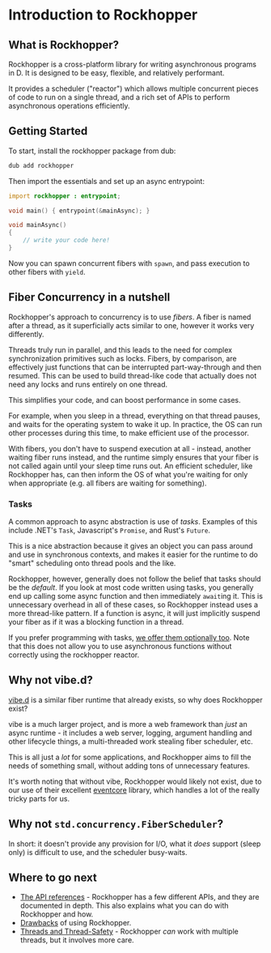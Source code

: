 # Introduction to Rockhopper

## What is Rockhopper?

Rockhopper is a cross-platform library for writing asynchronous programs in D.
It is designed to be easy, flexible, and relatively performant.

It provides a scheduler ("reactor") which allows multiple concurrent pieces of code to run on a single thread,
and a rich set of APIs to perform asynchronous operations efficiently.

## Getting Started

To start, install the rockhopper package from dub:

```sh
dub add rockhopper
```

Then import the essentials and set up an async entrypoint:

```d
import rockhopper : entrypoint;

void main() { entrypoint(&mainAsync); }

void mainAsync()
{
	// write your code here!
}
```

Now you can spawn concurrent fibers with `spawn`, and pass execution to other fibers with `yield`.

## Fiber Concurrency in a nutshell

Rockhopper's approach to concurrency is to use *fibers*.
A fiber is named after a thread, as it superficially acts similar to one, however it works very differently.

Threads truly run in parallel, and this leads to the need for complex synchronization primitives such as locks.
Fibers, by comparison, are effectively just functions that can be interrupted part-way-through and then resumed.
This can be used to build thread-like code that actually does not need any locks and runs entirely on one thread.

This simplifies your code, and can boost performance in some cases.

For example, when you sleep in a thread, everything on that thread pauses, and waits for the operating system to wake it
up. In practice, the OS can run other processes during this time, to make efficient use of the processor.

With fibers, you don't have to suspend execution at all - instead, another waiting fiber runs instead, and the runtime
simply ensures that your fiber is not called again until your sleep time runs out.
An efficient scheduler, like Rockhopper has, can then inform the OS of what you're waiting for only when appropriate
(e.g. all fibers are waiting for something).

### Tasks

A common approach to async abstraction is use of *tasks*.
Examples of this include .NET's `Task`, Javascript's `Promise`, and Rust's `Future`.

This is a nice abstraction because it gives an object you can pass around and use in synchronous contexts, and makes it
easier for the runtime to do "smart" scheduling onto thread pools and the like.

Rockhopper, however, generally does not follow the belief that tasks should be the *default*.
If you look at most code written using tasks, you generally end up calling some async function and then immediately
`await`ing it. This is unnecessary overhead in all of these cases,
so Rockhopper instead uses a more thread-like pattern.
If a function is async, it will just implicitly suspend your fiber as if it was a blocking function in a thread.

If you prefer programming with tasks, [we offer them optionally too](apis/rhapi/task.md).
Note that this does not allow you to use asynchronous functions without correctly using the rockhopper reactor.

## Why not vibe.d?

[vibe.d](https://vibed.org/) is a similar fiber runtime that already exists, so why does Rockhopper exist?

vibe is a much larger project, and is more a web framework than *just* an async runtime - it includes a web server,
logging, argument handling and other lifecycle things, a multi-threaded work stealing fiber scheduler, etc.

This is all just a *lot* for some applications, and Rockhopper aims to fill the needs of something small,
without adding tons of unnecessary features.

It's worth noting that without vibe, Rockhopper would likely not exist, due to our use of their excellent
[eventcore](https://github.com/vibe-d/eventcore/) library, which handles a lot of the really tricky parts for us.

## Why not `std.concurrency.FiberScheduler`?

In short: it doesn't provide any provision for I/O, what it *does* support (sleep only) is difficult to use,
and the scheduler busy-waits.

## Where to go next

<!-- TODO: You can find example code for various small applications in the examples folder of the source code. -->

- [The API references](apis/README.md) - Rockhopper has a few different APIs, and they are documented in depth.
  This also explains what you can do with Rockhopper and how.
- [Drawbacks](drawbacks.md) of using Rockhopper.
- [Threads and Thread-Safety](threading.md) - Rockhopper *can* work with multiple threads, but it involves more care.

